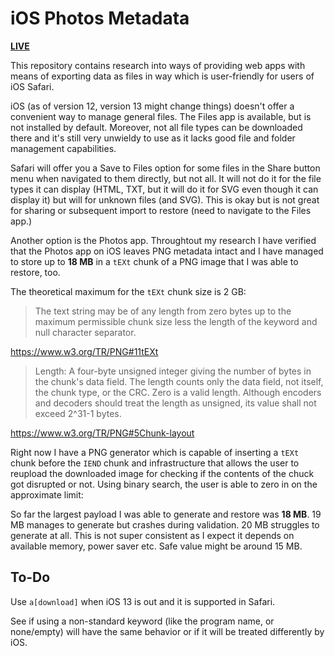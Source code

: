 # iOS Photos Metadata

[**LIVE**](https://tomashubelbauer.github.io/ios-photos-metadata)

This repository contains research into ways of providing web apps with means of
exporting data as files in way which is user-friendly for users of iOS Safari.

iOS (as of version 12, version 13 might change things) doesn't offer a convenient
way to manage general files. The Files app is available, but is not installed by
default. Moreover, not all file types can be downloaded there and it's still very
unwieldy to use as it lacks good file and folder management capabilities.

Safari will offer you a Save to Files option for some files in the Share button
menu when navigated to them directly, but not all. It will not do it for the file
types it can display (HTML, TXT, but it will do it for SVG even though it can
display it) but will for unknown files (and SVG). This is okay but is not great
for sharing or subsequent import to restore (need to navigate to the Files app.)

Another option is the Photos app. Throughtout my research I have verified that
the Photos app on iOS leaves PNG metadata intact and I have managed to store up
to **18 MB** in a `tEXt` chunk of a PNG image that I was able to restore, too.

The theoretical maximum for the `tEXt` chunk size is 2 GB:

> The text string may be of any length from zero bytes up to the maximum
> permissible chunk size less the length of the keyword and null character
> separator.

https://www.w3.org/TR/PNG#11tEXt

> Length: A four-byte unsigned integer giving the number of bytes in the chunk's
> data field. The length counts only the data field, not itself, the chunk type,
> or the CRC. Zero is a valid length. Although encoders and decoders should
> treat the length as unsigned, its value shall not exceed 2^31-1 bytes.

https://www.w3.org/TR/PNG#5Chunk-layout

Right now I have a PNG generator which is capable of inserting a `tEXt` chunk
before the `IEND` chunk and infrastructure that allows the user to reupload
the downloaded image for checking if the contents of the chuck got disrupted or
not. Using binary search, the user is able to zero in on the approximate limit:

So far the largest payload I was able to generate and restore was **18 MB**.
19 MB manages to generate but crashes during validation. 20 MB struggles to
generate at all. This is not super consistent as I expect it depends on
available memory, power saver etc. Safe value might be around 15 MB.

## To-Do

Use `a[download]` when iOS 13 is out and it is supported in Safari.

See if using a non-standard keyword (like the program name, or none/empty) will
have the same behavior or if it will be treated differently by iOS.
